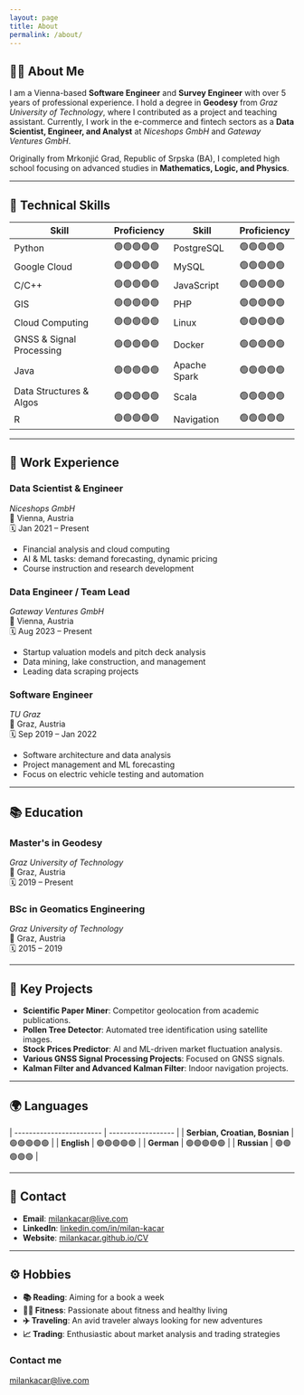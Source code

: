 ```yaml
---
layout: page
title: About
permalink: /about/
---
```



## 👨‍💻 About Me
I am a Vienna-based **Software Engineer** and **Survey Engineer** with over 5 years of professional experience. I hold a degree in **Geodesy** from *Graz University of Technology*, where I contributed as a project and teaching assistant. Currently, I work in the e-commerce and fintech sectors as a **Data Scientist, Engineer, and Analyst** at *Niceshops GmbH* and *Gateway Ventures GmbH*.

Originally from Mrkonjić Grad, Republic of Srpska (BA), I completed high school focusing on advanced studies in **Mathematics, Logic, and Physics**.

---

## 🚀 Technical Skills

| Skill                    | Proficiency        | Skill                    | Proficiency        |
| ------------------------ | ------------------ | ------------------------ | ------------------ |
| Python                   | 🟢🟢🟢🟢🟢            |   PostgreSQL               | 🟢🟢🟢🟢🟢            |
| Google Cloud             | 🟢🟢🟢🟢🟢            |   MySQL                    | 🟢🟢🟢🟢🟢            |
| C/C++                    | 🟢🟢🟢🟢🟢            |   JavaScript               | 🟢🟢🟢🟢🟢            |
| GIS                      | 🟢🟢🟢🟢🟢            |   PHP                      | 🟢🟢🟢🟢🟢            |
| Cloud Computing          | 🟢🟢🟢🟢🟢            |   Linux                    | 🟢🟢🟢🟢🟢            |
| GNSS & Signal Processing  | 🟢🟢🟢🟢🟢            |   Docker                   | 🟢🟢🟢🟢🟢            |
| Java                     | 🟢🟢🟢🟢🟢            |   Apache Spark             | 🟢🟢🟢🟢🟢            |
| Data Structures & Algos   | 🟢🟢🟢🟢🟢            |   Scala                    | 🟢🟢🟢🟢🟢            |
| R                        | 🟢🟢🟢🟢🟢            |   Navigation               | 🟢🟢🟢🟢🟢            |

---

## 💼 Work Experience

### **Data Scientist & Engineer**
*Niceshops GmbH*  
📍 Vienna, Austria  
🗓️ Jan 2021 – Present  
- Financial analysis and cloud computing
- AI & ML tasks: demand forecasting, dynamic pricing
- Course instruction and research development

### **Data Engineer / Team Lead**  
*Gateway Ventures GmbH*  
📍 Vienna, Austria  
🗓️ Aug 2023 – Present  
- Startup valuation models and pitch deck analysis  
- Data mining, lake construction, and management  
- Leading data scraping projects  

### **Software Engineer**  
*TU Graz*  
📍 Graz, Austria  
🗓️ Sep 2019 – Jan 2022  
- Software architecture and data analysis  
- Project management and ML forecasting  
- Focus on electric vehicle testing and automation  

---

## 📚 Education

### **Master's in Geodesy**
*Graz University of Technology*  
📍 Graz, Austria  
🗓️ 2019 – Present  

### **BSc in Geomatics Engineering**
*Graz University of Technology*  
📍 Graz, Austria  
🗓️ 2015 – 2019  

---

## 🎯 Key Projects
- **Scientific Paper Miner**: Competitor geolocation from academic publications.  
- **Pollen Tree Detector**: Automated tree identification using satellite images.  
- **Stock Prices Predictor**: AI and ML-driven market fluctuation analysis.  
- **Various GNSS Signal Processing Projects**: Focused on GNSS signals.  
- **Kalman Filter and Advanced Kalman Filter**: Indoor navigation projects.

---

## 🌍 Languages
| ------------------------ | ------------------ |
| **Serbian, Croatian, Bosnian**  | 🟢🟢🟢🟢🟢            |
| **English**  | 🟢🟢🟢🟢🟢            |
| **German**   | 🟢🟢🟢🟢🟢            |
| **Russian**  | 🟢🟢🟢🟢🟢            |

---

## 📧 Contact
- **Email**: [milankacar@live.com](mailto:milankacar@live.com)
- **LinkedIn**: [linkedin.com/in/milan-kacar](https://linkedin.com/in/milan-kacar)
- **Website**: [milankacar.github.io/CV](https://milankacar.github.io/CV)

---

## ⚙️ Hobbies
- **📚 Reading**: Aiming for a book a week  
- **🏋️‍♂️ Fitness**: Passionate about fitness and healthy living  
- **✈️ Traveling**: An avid traveler always looking for new adventures  
- **📈 Trading**: Enthusiastic about market analysis and trading strategies  


### Contact me

[milankacar@live.com](mailto:milankacar@live.com)
